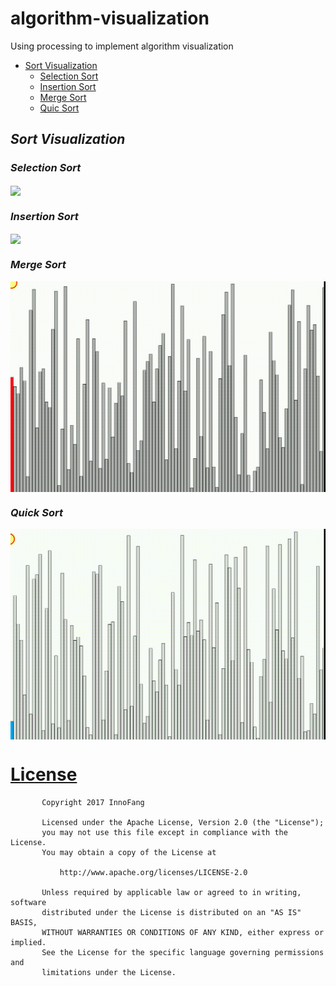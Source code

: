 # algorithm-visualization

Using processing to implement algorithm visualization

 + <a href="#sort_visualization">Sort Visualization</a>
   - <a href="#selection_sort">Selection Sort</a>
   - <a href="#insertion_sort">Insertion Sort</a>
   - <a href="#merge_sort">Merge Sort</a>
   - <a href="#quick_sort">Quic Sort</a>
  

## <i id="sort_visualization">Sort Visualization</i>

### <i id="selection_sort">Selection Sort</i>

<img src="./gif/selection_sort.gif" align="center"/>         

<br/>

### <i id="insertion_sort">Insertion Sort</i>

<img src="./gif/insertion_sort.gif" align="center"/>

<br/>

### <i id="merge_sort">Merge Sort</i>

<img src="./gif/merge_sort.gif" align="center"/>

<br/>

### <i id="quick_sort">Quick Sort</i>

<img src="./gif/quick_sort.gif" align="center"/>

<br/>
 

# [License](https://github.com/InnoFang/AlgorithmVisualizer/blob/master/LICENSE)

		   Copyright 2017 InnoFang

		   Licensed under the Apache License, Version 2.0 (the "License");
		   you may not use this file except in compliance with the License.
		   You may obtain a copy of the License at

		       http://www.apache.org/licenses/LICENSE-2.0

		   Unless required by applicable law or agreed to in writing, software
		   distributed under the License is distributed on an "AS IS" BASIS,
		   WITHOUT WARRANTIES OR CONDITIONS OF ANY KIND, either express or implied.
		   See the License for the specific language governing permissions and
		   limitations under the License.
